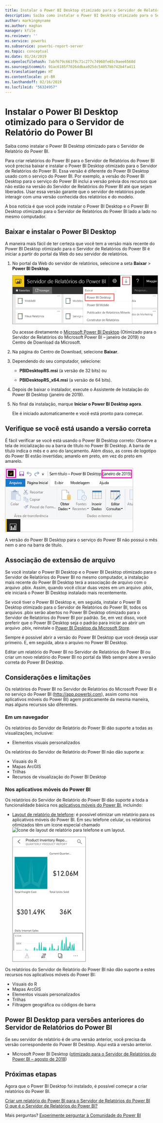 ```yaml
---
title: Instalar o Power BI Desktop otimizado para o Servidor de Relatório do Power BI
description: Saiba como instalar o Power BI Desktop otimizado para o Servidor de Relatório do Power BI
author: markingmyname
ms.author: maghan
manager: kfile
ms.reviewer: ''
ms.service: powerbi
ms.subservice: powerbi-report-server
ms.topic: conceptual
ms.date: 01/24/2019
ms.openlocfilehash: 7abf679c663f9c71c277c74960fe65c9aee6568d
ms.sourcegitcommit: 91ac6185f7026ddbaa925dc54057bb742b4fa411
ms.translationtype: HT
ms.contentlocale: pt-BR
ms.lasthandoff: 02/16/2019
ms.locfileid: "56324957"
---
```

# <a name="install-power-bi-desktop-optimized-for-power-bi-report-server"></a>Instalar o Power BI Desktop otimizado para o Servidor de Relatório do Power BI

Saiba como instalar o Power BI Desktop otimizado para o Servidor de Relatório do Power BI.

Para criar relatórios do Power BI para o Servidor de Relatórios do Power BI você precisa baixar e instalar o Power BI Desktop otimizado para o Servidor de Relatórios do Power BI. Essa versão é diferente do Power BI Desktop usado com o serviço do Power BI. Por exemplo, a versão do Power BI Desktop para o serviço do Power BI inclui a versão prévia dos recursos que não estão na versão do Servidor de Relatórios do Power BI até que sejam liberados. Usar essa versão garante que o servidor de relatórios pode interagir com uma versão conhecida dos relatórios e do modelo. 

A boa notícia é que você pode instalar o Power BI Desktop e o Power BI Desktop otimizado para o Servidor de Relatórios do Power BI lado a lado no mesmo computador.

## <a name="download-and-install-power-bi-desktop"></a>Baixar e instalar o Power BI Desktop

A maneira mais fácil de ter certeza que você tem a versão mais recente do Power BI Desktop otimizado para o Servidor de Relatórios do Power BI é iniciar a partir do portal da Web do seu servidor de relatórios.

1. No portal da Web do servidor de relatórios, selecione a seta **Baixar** > **Power BI Desktop**.

    ![Baixe o Power BI Desktop no portal da Web](media/install-powerbi-desktop/report-server-download-web-portal.png)

    Ou acesse diretamente o [Microsoft Power BI Desktop](https://go.microsoft.com/fwlink/?linkid=2055039) (Otimizado para o Servidor de Relatórios do Microsoft Power BI – janeiro de 2019) no Centro de Download da Microsoft.

2. Na página do Centro de Download, selecione **Baixar**.

3. Dependendo do seu computador, selecione: 

    - **PBIDesktopRS.msi** (a versão de 32 bits) ou

    - **PBIDesktopRS_x64.msi** (a versão de 64 bits).

1. Depois de baixar o instalador, execute o Assistente de Instalação do Power BI Desktop (janeiro de 2019).

2. No final da instalação, marque **Iniciar o Power BI Desktop agora**.

    Ele é iniciado automaticamente e você está pronto para começar.

## <a name="verify-youre-using-the-correct-version"></a>Verifique se você está usando a versão correta
É fácil verificar se você está usando o Power BI Desktop correto: Observe a tela de inicialização ou a barra de título no Power BI Desktop. A barra de título indica o mês e o ano do lançamento. Além disso, as cores de logotipo do Power BI estão invertidas; amarelo em preto, em vez do preto em amarelo.

![Barra de título do Power BI Desktop otimizada para o Servidor de Relatórios do Power BI](media/install-powerbi-desktop/power-bi-report-server-desktop-jan-2019.png)

A versão do Power BI Desktop para o serviço do Power BI não possui o mês nem o ano na barra de título.

## <a name="file-extension-association"></a>Associação de extensão de arquivo
Se você instalar o Power BI Desktop e o Power BI Desktop otimizado para o Servidor de Relatórios do Power BI no mesmo computador, a instalação mais recente do Power BI Desktop terá a associação de arquivo com o arquivo .pbix. Assim, quando você clicar duas vezes em um arquivo .pbix, ele iniciará o Power BI Desktop instalado mais recentemente.

Se você tiver o Power BI Desktop e, em seguida, instalar o Power BI Desktop otimizado para o Servidor de Relatórios do Power BI, todos os arquivos .pbix serão abertos no Power BI Desktop otimizado para o Servidor de Relatórios do Power BI por padrão. Se, em vez disso, você preferir que o Power BI Desktop seja o padrão para iniciar ao abrir um arquivo .pbix, reinstale o [Power BI Desktop da Microsoft Store](http://aka.ms/pbidesktopstore).

Sempre é possível abrir a versão do Power BI Desktop que você deseja usar primeiro. E, em seguida, abra o arquivo no Power BI Desktop.

Editar um relatório do Power BI no Servidor de Relatórios do Power BI ou criar um novo relatório do Power BI no portal da Web sempre abre a versão correta do Power BI Desktop.

## <a name="considerations-and-limitations"></a>Considerações e limitações

Os relatórios do Power BI no Servidor de Relatórios do Microsoft Power BI e no serviço do Power BI (http://app.powerbi.com), assim como nos aplicativos móveis do Power BI) agem praticamente da mesma maneira, mas alguns recursos são diferentes.

### <a name="in-a-browser"></a>Em um navegador

Os relatórios do Servidor de Relatório do Power BI dão suporte a todas as visualizações, inclusive:

* Elementos visuais personalizados

Os relatórios do Servidor de Relatório do Power BI não dão suporte a:

* Visuais do R
* Mapas ArcGIS
* Trilhas
* Recursos de visualização do Power BI Desktop

### <a name="in-the-power-bi-mobile-apps"></a>Nos aplicativos móveis do Power BI

Os relatórios do Servidor de Relatório do Power BI dão suporte a toda a funcionalidade básica nos [aplicativos móveis do Power BI](../consumer/mobile/mobile-apps-for-mobile-devices.md), incluindo:

* [Layout de relatório de telefone](../desktop-create-phone-report.md): é possível otimizar um relatório para os aplicativos móveis do Power BI. Em seu telefone celular, os relatórios otimizados têm um ícone especial chamado ![Ícone de layout de relatório para telefone](media/install-powerbi-desktop/power-bi-rs-mobile-optimized-icon.png) e um layout.
  
    ![Relatórios otimizado para telefones](media/install-powerbi-desktop/power-bi-rs-mobile-optimized-report.png)

Os relatórios do Servidor de Relatório do Power BI não dão suporte a estes recursos nos aplicativos móveis do Power BI:

* Visuais do R
* Mapas ArcGIS
* Elementos visuais personalizados
* Trilhas
* Filtragem geográfica ou códigos de barra

## <a name="power-bi-desktop-for-earlier-versions-of-power-bi-report-server"></a>Power BI Desktop para versões anteriores do Servidor de Relatórios do Power BI

Se seu servidor de relatório é de uma versão anterior, você precisa da versão correspondente do Power BI Desktop. Aqui está a versão anterior.

- Microsoft Power BI Desktop ([otimizado para o Servidor de Relatórios do Power BI – agosto de 2018](https://www.microsoft.com/download/details.aspx?id=57271))

## <a name="next-steps"></a>Próximas etapas

Agora que o Power BI Desktop foi instalado, é possível começar a criar relatórios do Power BI.

[Criar um relatório do Power BI para o Servidor de Relatórios do Power BI](quickstart-create-powerbi-report.md)  
[O que é o Servidor de Relatórios do Power BI?](get-started.md)

Mais perguntas? [Experimente perguntar à Comunidade do Power BI](https://community.powerbi.com/)
